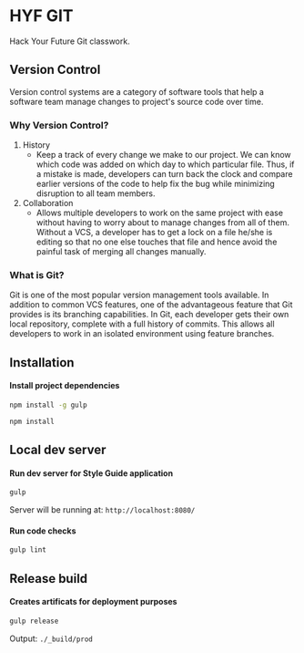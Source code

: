 # HYF GIT

Hack Your Future Git classwork.

## Version Control

Version control systems are a category of software tools that help a software team manage changes to project's source code over time. 

### Why Version Control?

1. History
    - Keep a track of every change we make to our project. We can know which code was added on which day to which particular file. Thus, if a mistake is made, developers can turn back the clock and compare earlier versions of the code to help fix the bug while minimizing disruption to all team members.
2. Collaboration
    - Allows multiple developers to work on the same project with ease without having to worry about to manage changes from all of them. Without a VCS, a developer has to get a lock on a file he/she is editing so that no one else touches that file and hence avoid the painful task of merging all changes manually.

### What is Git?

Git is one of the most popular version management tools available. In addition to common VCS features, one of the advantageous feature that Git provides is its branching capabilities. In Git, each developer gets their own local repository, complete with a full history of commits. This allows all developers to work in an isolated environment using feature branches.

## Installation ##

#### Install project dependencies ####

```bash
npm install -g gulp

npm install
```

## Local dev server ##

#### Run dev server for Style Guide application ####

```bash
gulp
```

Server will be running at: `http://localhost:8080/`


#### Run code checks ####

```bash
gulp lint
```

## Release build ##

#### Creates artificats for deployment purposes ####

```bash
gulp release
```

Output: `./_build/prod`